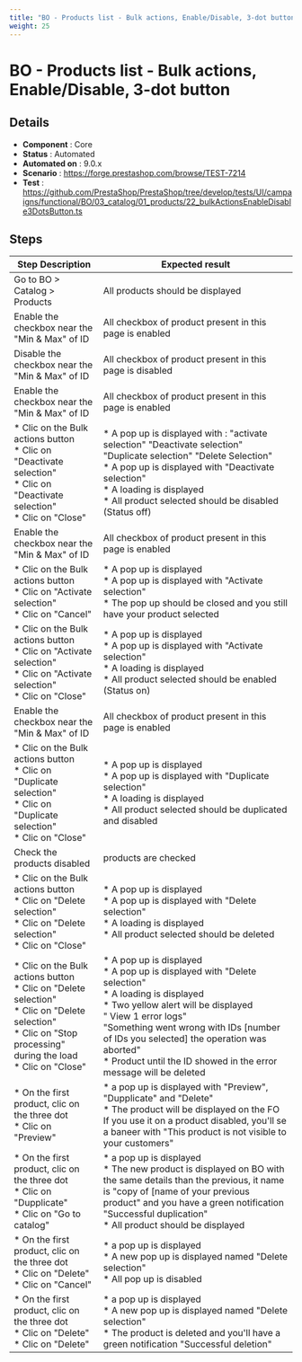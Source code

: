 ```yaml
---
title: "BO - Products list - Bulk actions, Enable/Disable, 3-dot button"
weight: 25
---
```


# BO - Products list - Bulk actions, Enable/Disable, 3-dot button
## Details
* **Component** : Core
* **Status** : Automated
* **Automated on** : 9.0.x
* **Scenario** : https://forge.prestashop.com/browse/TEST-7214
* **Test** : https://github.com/PrestaShop/PrestaShop/tree/develop/tests/UI/campaigns/functional/BO/03_catalog/01_products/22_bulkActionsEnableDisable3DotsButton.ts

## Steps
| Step Description | Expected result |
| ----- | ----- |
| Go to BO > Catalog > Products | All products should be displayed |
| Enable the checkbox near the "Min & Max" of ID | All checkbox of product present in this page is enabled |
| Disable the checkbox near the "Min & Max" of ID | All checkbox of product present in this page is disabled |
| Enable the checkbox near the "Min & Max" of ID | All checkbox of product present in this page is enabled |
| * Clic on the Bulk actions button <br> * Clic on "Deactivate selection"<br> * Clic on "Deactivate selection"<br> * Clic on "Close" | * A pop up is displayed with : "activate selection" "Deactivate selection" "Duplicate selection" "Delete Selection" <br> * A pop up is displayed with "Deactivate selection" <br> * A loading is displayed <br> * All product selected should be disabled (Status off) |
| Enable the checkbox near the "Min & Max" of ID | All checkbox of product present in this page is enabled |
| * Clic on the Bulk actions button <br> * Clic on "Activate selection"<br> * Clic on "Cancel" | * A pop up is displayed <br> * A pop up is displayed with "Activate selection" <br> * The pop up should be closed and you still have your product selected |
| * Clic on the Bulk actions button <br> * Clic on "Activate selection"<br> * Clic on "Activate selection"<br> * Clic on "Close" | * A pop up is displayed <br> * A pop up is displayed with "Activate selection" <br> * A loading is displayed <br> * All product selected should be enabled (Status on) |
| Enable the checkbox near the "Min & Max" of ID | All checkbox of product present in this page is enabled |
| * Clic on the Bulk actions button <br> * Clic on "Duplicate selection"<br> * Clic on "Duplicate selection"<br> * Clic on "Close" | * A pop up is displayed <br> * A pop up is displayed with "Duplicate selection" <br> * A loading is displayed <br> * All product selected should be duplicated and disabled |
| Check the products disabled | products are checked |
| * Clic on the Bulk actions button <br> * Clic on "Delete selection"<br> * Clic on "Delete selection"<br> * Clic on "Close" | * A pop up is displayed <br> * A pop up is displayed with "Delete selection" <br> * A loading is displayed <br> * All product selected should be deleted |
| * Clic on the Bulk actions button <br> * Clic on "Delete selection"<br> * Clic on "Delete selection"<br> * Clic on "Stop processing" during the load <br> * Clic on "Close" | * A pop up is displayed <br> * A pop up is displayed with "Delete selection" <br> * A loading is displayed <br> * Two yellow alert will be displayed <br>" View 1 error logs"<br>"Something went wrong with IDs [number of IDs you selected] the operation was aborted"<br> * Product until the ID showed in the error message will be deleted |
| * On the first product, clic on the three dot <br> * Clic on "Preview" | * a pop up is displayed with "Preview", "Dupplicate" and "Delete"<br> * The product will be displayed on the FO<br>If you use it on a product disabled, you'll se a baneer with "This product is not visible to your customers" |
| * On the first product, clic on the three dot <br> * Clic on "Dupplicate"<br> * Clic on "Go to catalog" | * a pop up is displayed<br> * The new product is displayed on BO with the same details than the previous, it name is "copy of [name of your previous product" and you have a green notification "Successful duplication"<br> * All product should be displayed |
| * On the first product, clic on the three dot <br> * Clic on "Delete"<br> * Clic on "Cancel" | * a pop up is displayed<br> * A new pop up is displayed named "Delete selection"<br> * All pop up is disabled |
| * On the first product, clic on the three dot <br> * Clic on "Delete"<br> * Clic on "Delete" | * a pop up is displayed<br> * A new pop up is displayed named "Delete selection"<br> * The product is deleted and you'll have a green notification "Successful deletion" |
